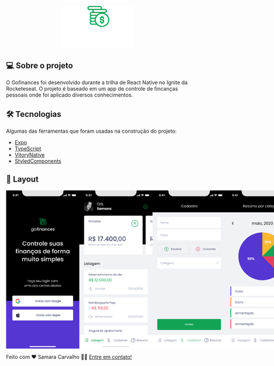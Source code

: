 <h2 align="center">
	<img alt="Gofinances" title="#Gofinances" src="./src/assets/logo.svg" width="200px">
</h2>

## 💻 Sobre o projeto

O Gofinances foi desenvolvido durante a trilha de React Native no Ignite da Rocketeseat. O projeto é baseado em um app de controle de fincanças pessoais onde foi aplicado diversos conhecimentos.

## 🛠 Tecnologias

Algumas das ferramentas que foram usadas na construção do projeto:

- [Expo][expo]
- [TypeScript][typescript]
- [VitoryNative][victorynative]
- [StyledComponents][styledcomponents]

## 🎨 Layout

<p style="display: flex; align-items: flex-start; justify-content: flex-start;">
  <img alt="Gofinances" title="#Gofinances" src="./src/assets/images/inicio.png" width="200px">
  <img alt="Gofinances" title="#Gofinances" src="./src/assets/images/dashboard.png" width="200px">
  <img alt="Gofinances" title="#Gofinances" src="./src/assets/images/cadastro.png" width="200px">
  <img alt="Gofinances" title="#Gofinances" src="./src/assets/images/resumo.png" width="200px">
</p>

Feito com ❤️ Samara Carvalho 👋🏽 [Entre em contato!](https://www.linkedin.com/in/samcarvalhos/)

[expo]: https://docs.expo.dev/
[typescript]: https://www.typescriptlang.org/
[victorynative]: https://www.npmjs.com/package/victory-native
[styledcomponents]: https://styled-components.com/
